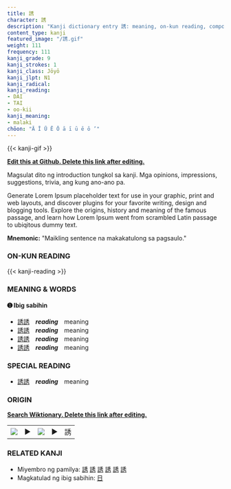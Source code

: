 ```yaml
---
title: 誘
character: 誘
description: "Kanji dictionary entry 誘: meaning, on-kun reading, compounds, origin, related kanji"
content_type: kanji
featured_image: "/誘.gif"
weight: 111
frequency: 111
kanji_grade: 9
kanji_strokes: 1
kanji_class: Jōyō
kanji_jlpt: N1
kanji_radical: 
kanji_reading: 
- DAI
- TAI
- oo-kii
kanji_meaning:
- malaki
chōon: "Ā Ī Ū Ē Ō ā ī ū ē ō ’"
---
```

[//]: # (Don't edit the line below. Kanji animated GIF code is automatically generated.)
{{< kanji-gif >}}

[//]: # (Edit below this line.)

**[Edit this at Github. Delete this link after editing.](https://github.com/tim0g/tim/tree/main/content/kanji/誘/index.md)**

Magsulat dito ng introduction tungkol sa kanji. Mga opinions, impressions, suggestions, trivia, ang kung ano-ano pa.

Generate Lorem Ipsum placeholder text for use in your graphic, print and web layouts, and discover plugins for your favorite writing, design and blogging tools. Explore the origins, history and meaning of the famous passage, and learn how Lorem Ipsum went from scrambled Latin passage to ubiqitous dummy text.
 
**Mnemonic:** "Maikling sentence na makakatulong sa pagsaulo."

### ON-KUN READING

[//]: # (Don't edit the line below. ON-KUN READING code is automatically generated.)
{{< kanji-reading >}}

### MEANING & WORDS

#### ➊ **Ibig sabihin**
  - [誘](../誘)[誘](../誘)　***reading***　meaning
  - [誘](../誘)[誘](../誘)　***reading***　meaning
  - [誘](../誘)[誘](../誘)　***reading***　meaning
  - [誘](../誘)[誘](../誘)　***reading***　meaning

### SPECIAL READING
  - [誘](../誘)[誘](../誘)　***reading***　meaning

### ORIGIN

**[Search Wiktionary. Delete this link after editing.](https://wiktionary.org/wiki/誘)**
<table class="kanji-table"><tr><td>
<img src="60px-誘-bronze.svg.png">
</td><td>▶</td><td>
<img src="60px-誘-oracle.svg.png">
</td><td>▶</td>
<td class="kanji-origin">誘</td>
</tr></table>

### RELATED KANJI
- Miyembro ng pamilya: [誘](../誘) [誘](../誘) [誘](../誘) [誘](../誘) [誘](../誘) [誘](../誘)
- Magkatulad ng ibig sabihin: [日](../日)
